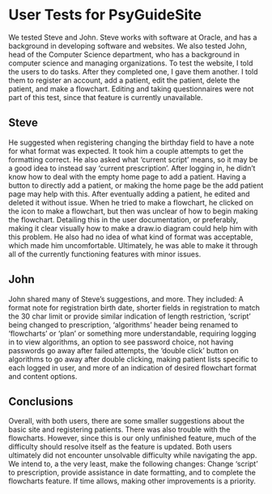 # User Tests for PsyGuideSite
We tested Steve and John. Steve works with software at Oracle, and has a background in developing software and websites. We also tested John, head of the Computer Science department, who has a background in computer science and managing organizations. 
To test the website, I told the users to do tasks. After they completed one, I gave them another. I told them to register an account, add a patient, edit the patient, delete the patient, and make a flowchart. Editing and taking questionnaires were not part of this test, since that feature is currently unavailable. 
	
## 	Steve
He suggested when registering changing the birthday field to have a note for what format was expected. It took him a couple attempts to get the formatting correct. He also asked what ‘current script’ means, so it may be a good idea to instead say ‘current prescription’. After logging in, he didn’t know how to deal with the empty home page to add a patient. Having a button to directly add a patient, or making the home page be the add patient page may help with this. After eventually adding a patient, he edited and deleted it without issue. When he tried to make a flowchart, he clicked on the icon to make a flowchart, but then was unclear of how to begin making the flowchart. Detailing this in the user documentation, or preferably, making it clear visually how to make a draw.io diagram could help him with this problem. He also had no idea of what kind of format was acceptable, which made him uncomfortable. Ultimately, he was able to make it through all of the currently functioning features with minor issues. 

## 	John
John shared many of Steve’s suggestions, and more. They included: A format note for registration birth date, shorter fields in registration to match the 30 char limit or provide similar indication of length restriction, ‘script’ being changed to prescription, ‘algorithms’ header being renamed to ‘flowcharts’ or ‘plan’ or something more understandable, requiring logging in to view algorithms, an option to see password choice, not having passwords go away after failed attempts, the ‘double click’ button on algorithms to go away after double clicking, making patient lists specific to each logged in user, and more of an indication of desired flowchart format and content options. 

## Conclusions
Overall, with both users, there are some smaller suggestions about the basic site and registering patients. There was also trouble with the flowcharts. However, since this is our only unfinished feature, much of the difficulty should resolve itself as the feature is updated. Both users ultimately did not encounter unsolvable difficulty while navigating the app.
We intend to, a the very least, make the following changes: Change ‘script’ to prescription, provide assistance in date formatting, and to complete the flowcharts feature. If time allows, making other improvements is a priority. 
